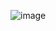 ![image](https://user-images.githubusercontent.com/90271486/198344983-f644df5d-a1af-46d6-b212-6e273eda94b5.png)
